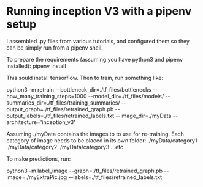 # Running inception V3 with a pipenv setup

I assembled .py files from various tutorials, and configured them so they can be simply run from a pipenv shell.

To prepare the requirements (assuming you have python3 and pipenv installed):
pipenv install

This sould install tensorflow.
Then to train, run something like:

python3 -m retrain --bottleneck_dir=./tf_files/bottlenecks --how_many_training_steps=1000 --model_dir=./tf_files/models/ --summaries_dir=./tf_files/training_summaries/ --output_graph=./tf_files/retrained_graph.pb --output_labels=./tf_files/retrained_labels.txt --image_dir=./myData --architecture='inception_v3'

Assuming ./myData contains the images to to use for re-training. Each category of image needs to be placed in its own folder:
./myData/category1
./myData/category2
./myData/category3 
...etc.

To make predictions, run:

python3 -m label_image --graph=./tf_files/retrained_graph.pb  --image=./myExtraPic.jpg --labels=./tf_files/retrained_labels.txt
